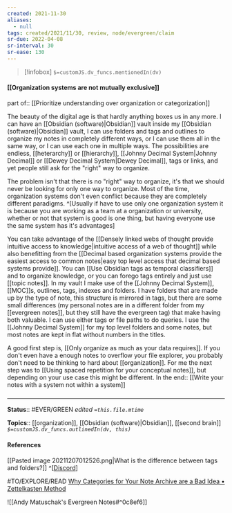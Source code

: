 ```yaml
---
created: 2021-11-30 
aliases:
  - null
tags: created/2021/11/30, review, node/evergreen/claim
sr-due: 2022-04-08
sr-interval: 30
sr-ease: 130
---
```

> [!infobox]
`$=customJS.dv_funcs.mentionedIn(dv)`

#### [[Organization systems are not mutually exclusive]] 

part of:: [[Prioritize understanding over organization or categorization]]

The beauty of the digital age is that hardly anything boxes us in any more. 
I can have an [[Obsidian (software)|Obsidian]] vault inside my [[Obsidian (software)|Obsidian]] vault, I can use folders and tags and outlines to organize my notes in completely different ways, or I can use them all in the same way, or I can use each one in multiple ways. 
The possibilities are endless,
[[heterarchy]] or [[hierarchy]],
[[Johnny Decimal System|Johnny Decimal]] or [[Dewey Decimal System|Dewey Decimal]],
tags or links,
and yet people still ask for the "right" way to organize. 

The problem isn't that there is no "right" way to organize, it's that we should never be looking for only one way to organize.
Most of the time, organization systems don't even conflict because they are completely different paradigms. 
^[Usually if have to use only one organization system it is because you are working as a team at a organization or university, whether or not that system is good is one thing, but having everyone use the same system has it's advantages]

You can take advantage of the [[Densely linked webs of thought provide intuitive access to knowledge|intuitive access of a web of thought]] while also benefitting from the [[Decimal based organization systems provide the easiest access to common notes|easy top level access that decimal based systems provide]]. You can [[Use Obsidian tags as temporal classifiers]] and to organize knowledge, or you can forego tags entirely and just use [[topic notes]].
In my vault I make use of the [[Johnny Decimal System]], [[MOC]]s, outlines, tags, indexes and folders. I have folders that are made up by the type of note, this structure is mirrored in tags, but there are some small differences (my personal notes are in a different folder from my [[evergreen notes]], but they still have the evergreen tag) that make having both valuable. I can use either tags or file paths to do queries. 
I use the [[Johnny Decimal System]] for my top level folders and some notes, but most notes are kept in flat without numbers in the titles.

A good first step is, [[Only organize as much as your data requires]]. If you don't even have a enough notes to overflow your file explorer, you probably don't need to be thinking to hard about [[organization]].
For me the next step was to [[Using spaced repetition for your conceptual notes]], but depending on your use case this might be different.
In the end:: [[Write your notes with a system not within a system]]

### <hr class="footnote"/>

**Status**:: #EVER/GREEN 
*edited `=this.file.mtime`*

**Topics**:: [[organization]], [[Obsidian (software)|Obsidian]], [[second brain]]
*`$=customJS.dv_funcs.outlinedIn(dv, this)`*

#### References

[[Pasted image 20211207012526.png|What is the difference between tags and folders?]]
^[[Discord](https://discord.com/channels/686053708261228577/744933215063638183/916205731609473034)]

#TO/EXPLORE/READ [Why Categories for Your Note Archive are a Bad Idea • Zettelkasten Method](https://zettelkasten.de/posts/no-categories/)

![[Andy Matuschak's Evergreen Notes#^0c8ef6]]
